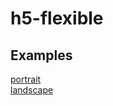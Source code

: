 # h5-flexible

## Examples  

[portrait](./examples/portrait/)  
[landscape](./examples/landscape/)  